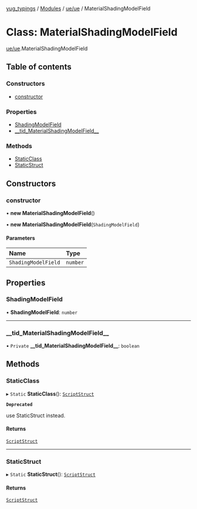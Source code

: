 [yug_typings](../README.md) / [Modules](../modules.md) / [ue/ue](../modules/ue_ue.md) / MaterialShadingModelField

# Class: MaterialShadingModelField

[ue/ue](../modules/ue_ue.md).MaterialShadingModelField

## Table of contents

### Constructors

- [constructor](ue_ue.MaterialShadingModelField.md#constructor)

### Properties

- [ShadingModelField](ue_ue.MaterialShadingModelField.md#shadingmodelfield)
- [\_\_tid\_MaterialShadingModelField\_\_](ue_ue.MaterialShadingModelField.md#__tid_materialshadingmodelfield__)

### Methods

- [StaticClass](ue_ue.MaterialShadingModelField.md#staticclass)
- [StaticStruct](ue_ue.MaterialShadingModelField.md#staticstruct)

## Constructors

### constructor

• **new MaterialShadingModelField**()

• **new MaterialShadingModelField**(`ShadingModelField`)

#### Parameters

| Name | Type |
| :------ | :------ |
| `ShadingModelField` | `number` |

## Properties

### ShadingModelField

• **ShadingModelField**: `number`

___

### \_\_tid\_MaterialShadingModelField\_\_

• `Private` **\_\_tid\_MaterialShadingModelField\_\_**: `boolean`

## Methods

### StaticClass

▸ `Static` **StaticClass**(): [`ScriptStruct`](ue_ue.ScriptStruct.md)

**`Deprecated`**

use StaticStruct instead.

#### Returns

[`ScriptStruct`](ue_ue.ScriptStruct.md)

___

### StaticStruct

▸ `Static` **StaticStruct**(): [`ScriptStruct`](ue_ue.ScriptStruct.md)

#### Returns

[`ScriptStruct`](ue_ue.ScriptStruct.md)
